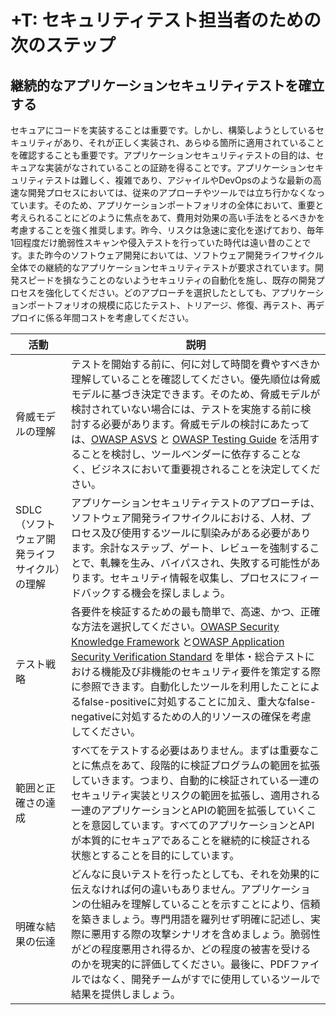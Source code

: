 # +T: セキュリティテスト担当者のための次のステップ

## 継続的なアプリケーションセキュリティテストを確立する

セキュアにコードを実装することは重要です。しかし、構築しようとしているセキュリティがあり、それが正しく実装され、あらゆる箇所に適用されていることを確認することも重要です。アプリケーションセキュリティテストの目的は、セキュアな実装がなされていることの証跡を得ることです。アプリケーションセキュリティテストは難しく、複雑であり、アジャイルやDevOpsのような最新の高速な開発プロセスにおいては、従来のアプローチやツールでは立ち行かなくなっています。そのため、アプリケーションポートフォリオの全体において、重要と考えられることにどのように焦点をあて、費用対効果の高い手法をとるべきかを考慮することを強く推奨します。昨今、リスクは急速に変化を遂げており、毎年1回程度だけ脆弱性スキャンや侵入テストを行っていた時代は遠い昔のことです。また昨今のソフトウェア開発においては、ソフトウェア開発ライフサイクル全体での継続的なアプリケーションセキュリティテストが要求されています。開発スピードを損なうことのないようセキュリティの自動化を施し、既存の開発プロセスを強化してください。どのアプローチを選択したとしても、アプリケーションポートフォリオの規模に応じたテスト、トリアージ、修復、再テスト、再デプロイに係る年間コストを考慮してください。

| 活動 | 説明 |
| --- | --- |
| 脅威モデルの理解 | テストを開始する前に、何に対して時間を費やすべきか理解していることを確認してください。優先順位は脅威モデルに基づき決定できます。そのため、脅威モデルが検討されていない場合には、テストを実施する前に検討する必要があります。脅威モデルの検討にあたっては、[OWASP ASVS](https://wiki.owasp.org/index.php/ASVS) と [OWASP Testing Guide](https://wiki.owasp.org/index.php/OWASP_Testing_Project) を活用することを検討し、ツールベンダーに依存することなく、ビジネスにおいて重要視されることを決定してください。 |
| SDLC（ソフトウェア開発ライフサイクル）の理解 | アプリケーションセキュリティテストのアプローチは、ソフトウェア開発ライフサイクルにおける、人材、プロセス及び使用するツールに馴染みがある必要があります。余計なステップ、ゲート、レビューを強制することで、軋轢を生み、バイパスされ、失敗する可能性があります。セキュリティ情報を収集し、プロセスにフィードバックする機会を探しましょう。 |
| テスト戦略 | 各要件を検証するための最も簡単で、高速、かつ、正確な方法を選択してください。[OWASP Security Knowledge Framework](https://wiki.owasp.org/index.php/OWASP_Security_Knowledge_Framework) と[OWASP Application Security Verification Standard](https://wiki.owasp.org/index.php/ASVS) を単体・総合テストにおける機能及び非機能のセキュリティ要件を策定する際に参照できます。自動化したツールを利用したことによるfalse-positiveに対処することに加え、重大なfalse-negativeに対処するための人的リソースの確保を考慮してください。|
| 範囲と正確さの達成 | すべてをテストする必要はありません。まずは重要なことに焦点をあて、段階的に検証プログラムの範囲を拡張していきます。つまり、自動的に検証されている一連のセキュリティ実装とリスクの範囲を拡張し、適用される一連のアプリケーションとAPIの範囲を拡張していくことを意図しています。すべてのアプリケーションとAPIが本質的にセキュアであることを継続的に検証される状態とすることを目的にしています。|
| 明確な結果の伝達 | どんなに良いテストを行ったとしても、それを効果的に伝えなければ何の違いもありません。アプリケーションの仕組みを理解していることを示すことにより、信頼を築きましょう。専門用語を羅列せず明確に記述し、実際に悪用する際の攻撃シナリオを含めましょう。脆弱性がどの程度悪用され得るか、どの程度の被害を受けるのかを現実的に評価してください。最後に、PDFファイルではなく、開発チームがすでに使用しているツールで結果を提供しましょう。|
